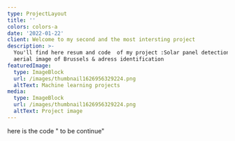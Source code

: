 ```yaml
---
type: ProjectLayout
title: ''
colors: colors-a
date: '2022-01-22'
client: Welcome to my second and the most intersting project
description: >-
  You'll find here resum and code  of my project :Solar panel detection from the
  aerial image of Brussels & adress identification
featuredImage:
  type: ImageBlock
  url: /images/thumbnail1626956329224.png
  altText: Machine learning projects
media:
  type: ImageBlock
  url: /images/thumbnail1626956329224.png
  altText: Project image
---
```

here is the code " to be continue"
